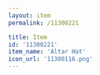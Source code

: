 ```yaml
---
layout: item
permalink: /11300221

title: Item
id: '11300221'
item_name: 'Altar Hat'
icon_url: '11300116.png'
---
```

